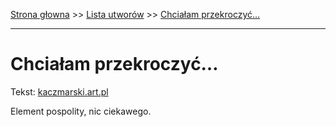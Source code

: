 [Strona głowna](../index.md) >> [Lista utworów](../list.md) >> [Chciałam przekroczyć…](91.md)

---

# Chciałam przekroczyć…

Tekst: [kaczmarski.art.pl](https://www.kaczmarski.art.pl/tworczosc/wiersze/chcialam-przekroczyc/)

Element pospolity, nic ciekawego.